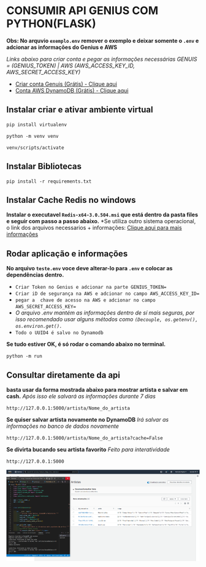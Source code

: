 # CONSUMIR API GENIUS COM PYTHON(FLASK)

**Obs: No arquvio `exemplo.env` remover o exemplo e deixar somente o `.env` e adcionar as informações do Genius e AWS**

*Links abaixo para criar conta e pegar as informações necessárias GENUIS = (GENIUS_TOKEN) | AWS (AWS_ACCESS_KEY_ID, AWS_SECRET_ACCESS_KEY)*

- [Criar conta Genuis (Grátis) - Clique aqui](https://docs.genius.com/#/getting-started-h1)
- [Conta AWS DynamoDB (Grátis) - Clique aqui](https://aws.amazon.com/pt/free/?all-free-tier.sort-by=item.additionalFields.SortRank&all-free-tier.sort-order=asc)

## Instalar criar e ativar ambiente virtual
~~~ shell
pip install virtualenv
~~~
~~~ shell
python -m venv venv
~~~
~~~ shell
venv/scripts/activate
~~~

## Instalar Bibliotecas
~~~ shell
pip install -r requirements.txt
~~~

## Instalar Cache Redis no windows
**Instalar o executavel `Redis-x64-3.0.504.msi` que está dentro da pasta files e seguir com passo a passo abaixo.**
*Se utiliza outro sistema operacional, o link dos arquivos necessarios + informações: [Clique aqui para mais informações](https://github.com/microsoftarchive/redis*)

## Rodar aplicação e informações
**No arquivo `teste.env` voce deve alterar-lo para `.env` e colocar as dependências dentro.**
- `Criar Token no Genius e adcionar na parte GENIUS_TOKEN=`
- `Criar iD de segurança na AWS e adcionar no campo AWS_ACCESS_KEY_ID=`
- `pegar a  chave de acesso na AWS e adcionar no campo AWS_SECRET_ACCESS_KEY=`
- *O arquivo .env mantém as informações dentro de sí mais seguras, por isso recomendado usar alguns métodos como `(Decouple, os.getenv(), os.environ.get().`*
- `Todo o UUID4 é salvo no Dynamodb`

**Se tudo estiver OK, é só rodar o comando abaixo no terminal.**
~~~ shell
python -m run
~~~

## Consultar diretamente da api

**basta usar da forma mostrada abaixo para mostrar artista e salvar em cash.**
*Após isso ele salvará as informações durante 7 dias*

~~~ shell
http://127.0.0.1:5000/artista/Nome_do_artista
~~~

**Se quiser salvar artista novamente no DynamoDB**
*Irá salvar as informações no banco de dados novamente*

~~~ shell
http://127.0.0.1:5000/artista/Nome_do_artista?cache=False
~~~

**Se divirta bucando seu artista favorito**
*Feito para interatividade*

~~~ shell
http://127.0.0.1:5000
~~~

<img src="files/img.png">